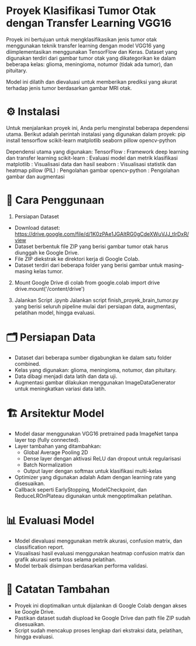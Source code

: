# Proyek Klasifikasi Tumor Otak dengan Transfer Learning VGG16
Proyek ini bertujuan untuk mengklasifikasikan jenis tumor otak menggunakan teknik transfer learning dengan model VGG16 yang diimplementasikan menggunakan TensorFlow dan Keras. Dataset yang digunakan terdiri dari gambar tumor otak yang dikategorikan ke dalam beberapa kelas: glioma, meningioma, notumor (tidak ada tumor), dan pituitary.

Model ini dilatih dan dievaluasi untuk memberikan prediksi yang akurat terhadap jenis tumor berdasarkan gambar MRI otak.

# ⚙️ Instalasi
Untuk menjalankan proyek ini, Anda perlu menginstal beberapa dependensi utama. Berikut adalah perintah instalasi yang digunakan dalam proyek:
pip install tensorflow scikit-learn matplotlib seaborn pillow opencv-python

Dependensi utama yang digunakan:
TensorFlow : Framework deep learning dan transfer learning
scikit-learn	: Evaluasi model dan metrik klasifikasi
matplotlib	: Visualisasi data dan hasil
seaborn	: Visualisasi statistik dan heatmap
pillow (PIL)	: Pengolahan gambar
opencv-python	: Pengolahan gambar dan augmentasi

# 🚀 Cara Penggunaan
1. Persiapan Dataset
 - Download dataset: https://drive.google.com/file/d/1K0zPAe1JGAltRG0gCdeXWuVJJ_tIrDxR/view
 - Dataset berbentuk file ZIP yang berisi gambar tumor otak harus diunggah ke Google Drive.
 - File ZIP diekstrak ke direktori kerja di Google Colab.
 - Dataset terdiri dari beberapa folder yang berisi gambar untuk masing-masing kelas tumor.

2. Mount Google Drive di colab
   from google.colab import drive
   drive.mount('/content/drive')

3. Jalankan Script .ipynb
Jalankan script finish_proyek_brain_tumor.py yang berisi seluruh pipeline mulai dari persiapan data, augmentasi, pelatihan model, hingga evaluasi.

# 🗂️ Persiapan Data
- Dataset dari beberapa sumber digabungkan ke dalam satu folder combined.
- Kelas yang digunakan: glioma, meningioma, notumor, dan pituitary.
- Data dibagi menjadi data latih dan data uji.
- Augmentasi gambar dilakukan menggunakan ImageDataGenerator untuk meningkatkan variasi data latih.

# 🏗️ Arsitektur Model
- Model dasar menggunakan VGG16 pretrained pada ImageNet tanpa layer top (fully connected).
- Layer tambahan yang ditambahkan:
  - Global Average Pooling 2D
  - Dense layer dengan aktivasi ReLU dan dropout untuk regularisasi
  - Batch Normalization
  - Output layer dengan softmax untuk klasifikasi multi-kelas
- Optimizer yang digunakan adalah Adam dengan learning rate yang disesuaikan.
- Callback seperti EarlyStopping, ModelCheckpoint, dan ReduceLROnPlateau digunakan untuk mengoptimalkan pelatihan.

# 📊 Evaluasi Model
- Model dievaluasi menggunakan metrik akurasi, confusion matrix, dan classification report.
- Visualisasi hasil evaluasi menggunakan heatmap confusion matrix dan grafik akurasi serta loss selama pelatihan.
- Model terbaik disimpan berdasarkan performa validasi.

# 📌 Catatan Tambahan
- Proyek ini dioptimalkan untuk dijalankan di Google Colab dengan akses ke Google Drive.
- Pastikan dataset sudah diupload ke Google Drive dan path file ZIP sudah disesuaikan.
- Script sudah mencakup proses lengkap dari ekstraksi data, pelatihan, hingga evaluasi.
